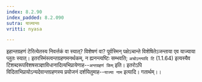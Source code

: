 ```yaml
---
index: 8.2.90
index_padded: 8.2.090
sutra: याज्यान्तः
vritti: nyasa

---
```

इहान्तग्रहणं टेरित्येतस्य निवर्त्तकं वा स्यात्? विशेषणं वा? पूर्वस्मिन् पक्षेऽचान्ते विशेषितेऽजन्ताया एव याज्याया प्लुतः स्यात्। इतरस्मिंस्त्वन्तग्रहणमनर्थकम्, न ह्यनन्त्यष्टिः सम्भवति; `अचोऽन्त्यादि टि` (1.1.64) इत्यस्यैव टिशब्दरूपविशषसञ्ज्ञाविधानादित्यभिप्रायेणाह--`अन्तग्रहणं किम्` इति। इतरोऽपि विदिताभिप्रायोऽन्यदेवान्तग्रहणस्य प्रयोजनं दर्शयितुमाह--`याज्या नाम` इत्यादि। गतार्थम्।।